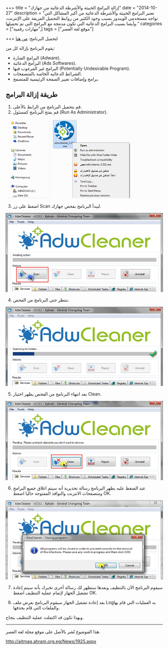 +++
title = "إزالة البرامج الخبيثة والأشرطة الدعائية من جهازك"
date = "2014-10-27"
description = "تعتبر البرامج الخبيثة والأشرطة الدعائية من أكبر المشاكل التي تواجه مستخدمي الويندوز بسبب وجود الكثير من روابط التحميل المزيفة على الإنترنت، وأيضا بسبب البرامج الدعائية التي تكون مدمجة مع البرامج التي تم تحميلها."
categories = ["مهارات رقمية",]
tags = ["موقع لغة العصر"]

+++
لتحميل البرنامج: [من هنا](https://toolslib.net/downloads/finish/1/)

يقوم البرنامج بإزالة كل من:

-  البرامج الضارة (Adware).
-  البرامج الدعائية (Ads Softwares).
-  البرامج غير المرغوب فيها (Potentially Undesirable Program).
-  الشرائط الدعائية الخاصة بالمتصفحات.
-  برامج وإضافات تغيير الصفحة الرئيسية للمتصفح.

## طريقة إزالة البرامج

1. قم بتحميل البرنامج من الرابط بالأعلى.
2. قم بفتح البرنامج كمسئول (Run As Administrator).

![2](images/2014-635494024613920283-392.png)


3. اضغط على زر Scan ليبدأ البرنامج بفحص جهازك.

![3](images/2014-635494024703761733-376.png)


4. ننتظر حتى البرنامج من الفحص.

![4](thumbnail-2014-635494024762822721-282.png)


5. بعد انتهاء البرنامج من الفحص يظهر اختيار Clean.

![5](images/2014-635494024829852255-985.png)

6. عند الضغط عليه يظهر البرنامج رسالة تحذيرية أنه سيتم اغلاق جميع البرامج ومتصفحات الانترنت والنوافذ المفتوحة حاليا اضغط OK.


![6](images/2014-635494024914537587-453.png)

7. سيقوم البرنامج الآن بالتنظيف وبعدها ستظهر لك رسالة أخرى تخبرك بأنه سيتم إعادة تشغيل الجهاز لإتمام عملية التنظيف اضغط OK.

8. بعد إعادة تشغيل الجهاز سيقوم البرنامج بعرض ملف Logبه العمليات التي قام بها والملفات التي قام بحذفها.


وبهذا تكون قد اكتملت عملية التنظيف بنجاح.

---
هذا الموضوع نٌشر باﻷصل على موقع مجلة لغة العصر.

http://aitmag.ahram.org.eg/News/1925.aspx